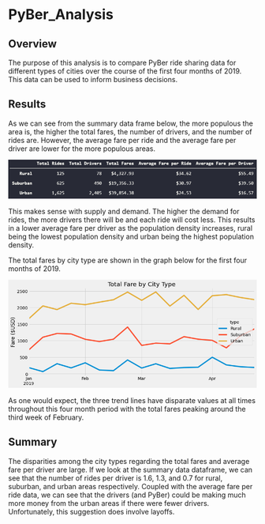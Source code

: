 # PyBer_Analysis

## Overview

The purpose of this analysis is to compare PyBer ride sharing data for different types of cities over the course of the first four months of 2019.  This data can be used to inform business decisions.

## Results

As we can see from the summary data frame below, the more populous the area is, the higher the total fares, the number of drivers, and the number of rides are.  However, the average fare per ride and the average fare per driver are lower for the more populous areas.

![](analysis/summary.png)

This makes sense with supply and demand.  The higher the demand for rides, the more drivers there will be and each ride will cost less.  This results in a lower average fare per driver as the population density increases, rural being the lowest population density and urban being the highest population density.

The total fares by city type are shown in the graph below for the first four months of 2019.

![](analysis/Pyber_Fare_Summary.png)

As one would expect, the three trend lines have disparate values at all times throughout this four month period with the total fares peaking around the third week of February.

## Summary

The disparities among the city types regarding the total fares and average fare per driver are large. If we look at the summary data dataframe, we can see that the number of rides per driver is 1.6, 1.3, and 0.7 for rural, suburban, and urban areas respectively.  Coupled with the average fare per ride data, we can see that the drivers (and PyBer) could be making much more money from the urban areas if there were fewer drivers.  Unfortunately, this suggestion does involve layoffs.

